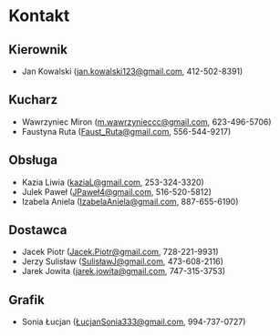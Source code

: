 # Kontakt

## Kierownik
  - Jan Kowalski (jan.kowalski123@gmail.com, 412-502-8391)
  
## Kucharz
   - Wawrzyniec Miron (m.wawrzynieccc@gmail.com, 623-496-5706)
   -  Faustyna Ruta (Faust_Ruta@gmail.com, 556-544-9217)

## Obsługa
   - Kazia Liwia (kaziaL@gmail.com, 253-324-3320)
   - Julek Paweł (JPaweł4@gmail.com, 516-520-5812)
   - Izabela Aniela (IzabelaAniela@gmail.com, 887-655-6190)
  
## Dostawca
  - Jacek Piotr (Jacek.Piotr@gmail.com, 728-221-9931)
  - Jerzy Sulisław (SulisławJ@gmail.com, 473-608-2116)
  - Jarek Jowita (jarek.jowita@gmail.com, 747-315-3753)

## Grafik
  - Sonia Łucjan (ŁucjanSonia333@gmail.com, 994-737-0727)
